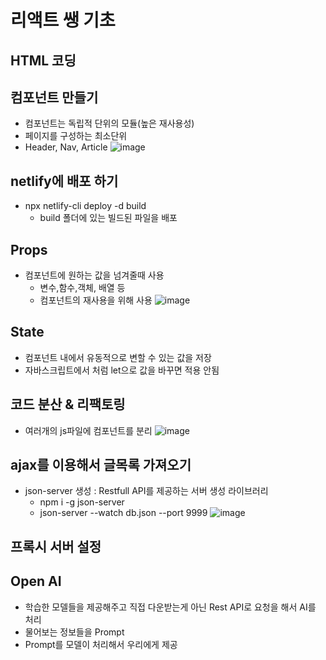# 리액트 쌩 기초

## HTML 코딩

## 컴포넌트 만들기
* 컴포넌트는 독립적 단위의 모듈(높은 재사용성)
* 페이지를 구성하는 최소단위
* Header, Nav, Article
![image](https://user-images.githubusercontent.com/116176170/215314584-bfddcdad-ed37-4523-85c5-695ac8fc7cd8.png)
## netlify에 배포 하기
* npx netlify-cli deploy -d build 
    * build 폴더에 있는 빌드된 파일을 배포

## Props
* 컴포넌트에 원하는 값을 넘겨줄때 사용
    * 변수,함수,객체, 배열 등
    * 컴포넌트의 재사용을 위해 사용
![image](https://user-images.githubusercontent.com/116176170/215315879-eab47c35-cd3c-49b5-a2f1-46d1079aec7a.png)

## State
* 컴포넌트 내에서 유동적으로 변할 수 있는 값을 저장
* 자바스크립트에서 처럼 let으로 값을 바꾸면 적용 안됨

## 코드 분산 & 리팩토링
* 여러개의 js파일에 컴포넌트를 분리
![image](https://user-images.githubusercontent.com/116176170/215317633-488a4359-b81b-4ea4-ab6a-c0600887f34c.png)


## ajax를 이용해서 글목록 가져오기
* json-server 생성 : Restfull API를 제공하는 서버 생성 라이브러리
    * npm i -g json-server
    * json-server --watch db.json --port 9999
![image](https://user-images.githubusercontent.com/116176170/215319694-cbdeda0d-daa5-4bc8-b0e0-0e0a8f705858.png)

## 프록시 서버 설정

## Open AI
* 학습한 모델들을 제공해주고 직접 다운받는게 아닌 Rest API로 요청을 해서 AI를 처리 
* 물어보는 정보들을 Prompt
* Prompt를 모델이 처리해서 우리에게 제공

